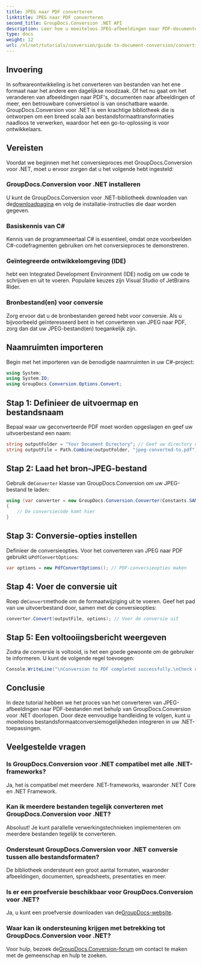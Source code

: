 ```yaml
---
title: JPEG naar PDF converteren
linktitle: JPEG naar PDF converteren
second_title: GroupDocs.Conversion .NET API
description: Leer hoe u moeiteloos JPEG-afbeeldingen naar PDF-documenten converteert met GroupDocs.Conversion voor .NET. Deze uitgebreide gids leidt u door de vereisten en essentiële codefragmenten.
type: docs
weight: 12
url: /nl/net/tutorials/conversion/guide-to-document-conversion/converting-jpeg-to-pdf/
---
```

## Invoering

In softwareontwikkeling is het converteren van bestanden van het ene formaat naar het andere een dagelijkse noodzaak. Of het nu gaat om het veranderen van afbeeldingen naar PDF's, documenten naar afbeeldingen of meer, een betrouwbare conversietool is van onschatbare waarde. GroupDocs.Conversion voor .NET is een krachtige bibliotheek die is ontworpen om een breed scala aan bestandsformaattransformaties naadloos te verwerken, waardoor het een go-to-oplossing is voor ontwikkelaars.

## Vereisten
Voordat we beginnen met het conversieproces met GroupDocs.Conversion voor .NET, moet u ervoor zorgen dat u het volgende hebt ingesteld:

### GroupDocs.Conversion voor .NET installeren
 U kunt de GroupDocs.Conversion voor .NET-bibliotheek downloaden van de[downloadpagina](https://releases.groupdocs.com/conversion/net/) en volg de installatie-instructies die daar worden gegeven.

### Basiskennis van C#
Kennis van de programmeertaal C# is essentieel, omdat onze voorbeelden C#-codefragmenten gebruiken om het conversieproces te demonstreren.

### Geïntegreerde ontwikkelomgeving (IDE)
hebt een Integrated Development Environment (IDE) nodig om uw code te schrijven en uit te voeren. Populaire keuzes zijn Visual Studio of JetBrains Rider.

### Bronbestand(en) voor conversie
Zorg ervoor dat u de bronbestanden gereed hebt voor conversie. Als u bijvoorbeeld geïnteresseerd bent in het converteren van JPEG naar PDF, zorg dan dat uw JPEG-bestand(en) toegankelijk zijn.

## Naamruimten importeren
Begin met het importeren van de benodigde naamruimten in uw C#-project:

```csharp
using System;
using System.IO;
using GroupDocs.Conversion.Options.Convert;
```

## Stap 1: Definieer de uitvoermap en bestandsnaam
Bepaal waar uw geconverteerde PDF moet worden opgeslagen en geef uw uitvoerbestand een naam:

```csharp
string outputFolder = "Your Document Directory"; // Geef uw directory op
string outputFile = Path.Combine(outputFolder, "jpeg-converted-to.pdf"); // Stel de naam van het uitvoerbestand in
```

## Stap 2: Laad het bron-JPEG-bestand
 Gebruik de`Converter` klasse van GroupDocs.Conversion om uw JPEG-bestand te laden:

```csharp
using (var converter = new GroupDocs.Conversion.Converter(Constants.SAMPLE_JPEG))
{
    // De conversiecode komt hier
}
```

## Stap 3: Conversie-opties instellen
 Definieer de conversieopties. Voor het converteren van JPEG naar PDF gebruikt u`PdfConvertOptions`:

```csharp
var options = new PdfConvertOptions(); // PDF-conversieopties maken
```

## Stap 4: Voer de conversie uit
 Roep de`Convert`methode om de formaatwijziging uit te voeren. Geef het pad van uw uitvoerbestand door, samen met de conversieopties:

```csharp
converter.Convert(outputFile, options); // Voer de conversie uit
```

## Stap 5: Een voltooiingsbericht weergeven
Zodra de conversie is voltooid, is het een goede gewoonte om de gebruiker te informeren. U kunt de volgende regel toevoegen:

```csharp
Console.WriteLine("\nConversion to PDF completed successfully.\nCheck output in {0}", outputFolder);
```

## Conclusie
In deze tutorial hebben we het proces van het converteren van JPEG-afbeeldingen naar PDF-bestanden met behulp van GroupDocs.Conversion voor .NET doorlopen. Door deze eenvoudige handleiding te volgen, kunt u moeiteloos bestandsformaatconversiemogelijkheden integreren in uw .NET-toepassingen.

## Veelgestelde vragen

### Is GroupDocs.Conversion voor .NET compatibel met alle .NET-frameworks?
Ja, het is compatibel met meerdere .NET-frameworks, waaronder .NET Core en .NET Framework.

### Kan ik meerdere bestanden tegelijk converteren met GroupDocs.Conversion voor .NET?
Absoluut! Je kunt parallelle verwerkingstechnieken implementeren om meerdere bestanden tegelijk te converteren.

### Ondersteunt GroupDocs.Conversion voor .NET conversie tussen alle bestandsformaten?
De bibliotheek ondersteunt een groot aantal formaten, waaronder afbeeldingen, documenten, spreadsheets, presentaties en meer.

### Is er een proefversie beschikbaar voor GroupDocs.Conversion voor .NET?
 Ja, u kunt een proefversie downloaden van de[GroupDocs-website](https://releases.groupdocs.com/).

### Waar kan ik ondersteuning krijgen met betrekking tot GroupDocs.Conversion voor .NET?
 Voor hulp, bezoek de[GroupDocs.Conversion-forum](https://forum.groupdocs.com/c/conversion/11) om contact te maken met de gemeenschap en hulp te zoeken.